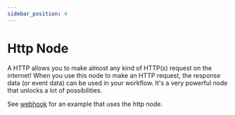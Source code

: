 ```yaml
---
sidebar_position: 4
---
```


# Http Node

A HTTP allows you to make almost any kind of HTTP(s) request on the internet! When you use this node to make an HTTP request, the response data (or event data) can be used in your workflow. It's a very powerful node that unlocks a lot of possibilities. 

See [webhook](/nodes/webhook.md) for an example that uses the http node.